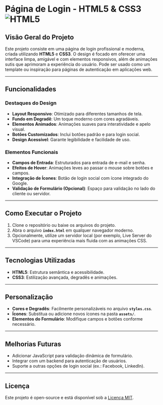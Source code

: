 # Página de Login - HTML5 & CSS3 ![HTML5](https://img.icons8.com/?size=100&id=Yfprg8CASXbD&format=png&color=000000) 

## Visão Geral do Projeto

Este projeto consiste em uma página de login profissional e moderna, criada utilizando **HTML5** e **CSS3**. O design é focado em oferecer uma interface limpa, amigável e com elementos responsivos, além de animações sutis que aprimoram a experiência do usuário. Pode ser usado como um template ou inspiração para páginas de autenticação em aplicações web.

---

## Funcionalidades

### Destaques do Design

- **Layout Responsivo**: Otimizado para diferentes tamanhos de tela.
- **Fundo em Degradê**: Um toque moderno com cores agradáveis.
- **Elementos Animados**: Animações suaves para interatividade e apelo visual.
- **Botões Customizados**: Inclui botões padrão e para login social.
- **Design Acessível**: Garante legibilidade e facilidade de uso.

### Elementos Funcionais

- **Campos de Entrada**: Estruturados para entrada de e-mail e senha.
- **Efeitos de Hover**: Animações leves ao passar o mouse sobre botões e campos.
- **Integração de Ícones**: Botão de login social com ícone integrado do Google.
- **Validação de Formulário (Opcional)**: Espaço para validação no lado do cliente ou servidor.

---

## Como Executar o Projeto

1. Clone o repositório ou baixe os arquivos do projeto.
2. Abra o arquivo **`index.html`** em qualquer navegador moderno.
3. Opcionalmente, utilize um servidor local (por exemplo, Live Server do VSCode) para uma experiência mais fluida com as animações CSS.

---

## Tecnologias Utilizadas

- **HTML5**: Estrutura semântica e acessibilidade.
- **CSS3**: Estilização avançada, degradês e animações.

---

## Personalização

- **Cores e Degradês**: Facilmente personalizáveis no arquivo **`styles.css`**.
- **Ícones**: Substitua ou adicione novos ícones na pasta **`assets/`**.
- **Elementos do Formulário**: Modifique campos e botões conforme necessário.

---

## Melhorias Futuras

- Adicionar JavaScript para validação dinâmica de formulário.
- Integrar com um backend para autenticação de usuários.
- Suporte a outras opções de login social (ex.: Facebook, LinkedIn).

---

## Licença

Este projeto é open-source e está disponível sob a [Licença MIT](LICENSE).


